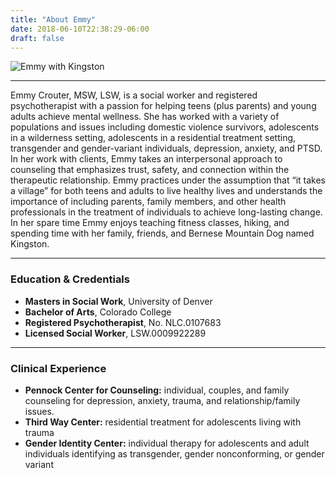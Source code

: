 ```yaml
---
title: "About Emmy"
date: 2018-06-10T22:38:29-06:00
draft: false
---
```

<img src="/img/emmy-with-kingston.jpg" alt="Emmy with Kingston" class="image main">
<!-- ![Emmy with Kingston](/img/emmy-with-kingston.jpg) -->

---

Emmy Crouter, MSW, LSW, is a social worker and registered psychotherapist with a passion for helping teens (plus parents) and young adults achieve mental wellness. She has worked with a variety of populations and issues including domestic violence survivors, adolescents in a wilderness setting, adolescents in a residential treatment setting, transgender and gender-variant individuals, depression, anxiety, and PTSD. In her work with clients, Emmy takes an interpersonal approach to counseling that emphasizes trust, safety, and connection within the therapeutic relationship. Emmy practices under the assumption that “it takes a village” for both teens and adults to live healthy lives and understands the importance of including parents, family members, and other health professionals in the treatment of individuals to achieve long-lasting change. In her spare time Emmy enjoys teaching fitness classes, hiking, and spending time with her family, friends, and Bernese Mountain Dog named Kingston. 

---

### Education & Credentials
- **Masters in Social Work**, University of Denver
- **Bachelor of Arts**, Colorado College
- **Registered Psychotherapist**, No. NLC.0107683
- **Licensed Social Worker**, LSW.0009922289

---

### Clinical Experience
- **Pennock Center for Counseling:** individual, couples, and family counseling for depression, anxiety, trauma, and relationship/family issues.
- **Third Way Center:** residential treatment for adolescents living with trauma
- **Gender Identity Center:** individual therapy for adolescents and adult individuals identifying as transgender, gender nonconforming, or gender variant